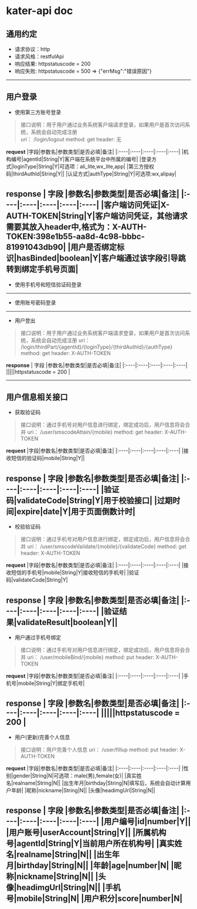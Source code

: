# kater-api doc


## 通用约定
 * 请求协议：http
 * 请求风格：restfulApi
 * 响应结果: httpstatuscode = 200 
 * 响应失败: httpstatuscode = 500 => {"errMsg":"错误原因"}
---

## 用户登录
* 使用第三方账号登录
> 接口说明：用于用户通过业务系统客户端请求登录，如果用户是首次访问系统，系统会自动完成注册<br>
> uri： /login/logout
> method: get
> header: 无

 **request**
  |字段|参数名|参数类型|是否必填|备注|
  |:----|:----|:----|:----|:----|
  |机构编号|agentId|String|Y|客户端在系统平台中所属的编号|
  |登录方式|loginType|String|Y|可选项：ali_lite,wx_lite,app|
  |第三方授权码|thirdAuthId|String|Y||
  |认证方式|authType|String|Y|可选项:wx,alipay|
  
**response**
  | 字段 |参数名|参数类型|是否必填|备注|
  |:----|:----|:----|:----|:----|
  |客户端访问凭证|X-AUTH-TOKEN|String|Y|客户端访问凭证，其他请求需要其放入header中,格式为：X-AUTH-TOKEN:398e1b55-aa8d-4c98-bbbc-81991043db90|
  |用户是否绑定标识|hasBinded|boolean|Y|客户端通过该字段引导跳转到绑定手机号页面|
---
* 使用手机号和短信验证码登录
---
* 使用账号密码登录
---

* 用户登出
> 接口说明：用于用户通过业务系统客户端请求登录，如果用户是首次访问系统，系统会自动完成注册
> uri： /login/thirdPart/{agentId}/{loginType}/{thirdAuthId}/{authType}
> method: get
> header: X-AUTH-TOKEN
  
**response**
  | 字段 |参数名|参数类型|是否必填|备注|
  |:----|:----|:----|:----|:----|
  |||||httpstatuscode = 200 |

---

## 用户信息相关接口

* 获取验证码
> 接口说明：通过手机号对用户信息进行绑定，绑定成功后，用户信息将会合并
> uri： /user/smscodeAttain/{mobile}
> method: get
> header: X-AUTH-TOKEN

**request**
  |字段|参数名|参数类型|是否必填|备注|
  |:----|:----|:----|:----|:----|
  |接收短信的验证码|mobile|String|Y||
  
**response**
  | 字段 |参数名|参数类型|是否必填|备注|
  |:----|:----|:----|:----|:----|
  |验证码|validateCode|String|Y|用于校验接口|
  |过期时间|expire|date|Y|用于页面倒数计时|
---

* 校验验证码
> 接口说明：通过手机号对用户信息进行绑定，绑定成功后，用户信息将会合并
> uri： /user/smscodeVaildate/{mobile}/{validateCode}
> method: get
> header: X-AUTH-TOKEN

**request**
  |字段|参数名|参数类型|是否必填|备注|
  |:----|:----|:----|:----|:----|
  |接收短信的手机号|mobile|String|Y|接收短信的手机号|
  |验证码|validateCode|String|Y|
  
**response**
  | 字段 |参数名|参数类型|是否必填|备注|
  |:----|:----|:----|:----|:----|
  |验证结果|validateResult|boolean|Y||
---

* 用户通过手机号绑定
> 接口说明：通过手机号对用户信息进行绑定，绑定成功后，用户信息将会合并
> uri： /user/mobileBind/{mobile}
> method: put
> header: X-AUTH-TOKEN

 **request**
  |字段|参数名|参数类型|是否必填|备注|
  |:----|:----|:----|:----|:----|
  |手机号|mobile|String|Y|绑定手机号|
  
**response**
  | 字段 |参数名|参数类型|是否必填|备注|
  |:----|:----|:----|:----|:----|
  |||||httpstatuscode = 200 |
---

* 用户(更新)完善个人信息
> 接口说明：用户完善个人信息
> uri： /user/fillup
> method: put
> header: X-AUTH-TOKEN

 **request**
  |字段|参数名|参数类型|是否必填|备注|
  |:----|:----|:----|:----|:----|
  |性别|gender|String|N|可选项：male(男),female(女)|
  |真实姓名|realname|String|N||
  |出生年月|birthday|String|N|填写后，系统会自动计算用户年龄|
  |昵称|nickname|String|N||
  |头像|headimgUrl|String|N||
  
**response**
  | 字段 |参数名|参数类型|是否必填|备注|
  |:----|:----|:----|:----|:----|
  |用户编号|id|number|Y||
  |用户账号|userAccount|String|Y||
  |所属机构号|agentId|String|Y|当前用户所在机构号|
  |真实姓名|realname|String|N||
  |出生年月|birthday|String|N||
  |年龄|age|number|N|
  |昵称|nickname|String|N||
  |头像|headimgUrl|String|N||
  |手机号|mobile|String|N|
  |用户积分|score|number|N|
---




